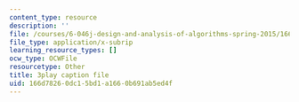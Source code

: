 ```yaml
---
content_type: resource
description: ''
file: /courses/6-046j-design-and-analysis-of-algorithms-spring-2015/166d78260dc15bd1a1660b691ab5ed4f_eHZifpgyH_4.vtt
file_type: application/x-subrip
learning_resource_types: []
ocw_type: OCWFile
resourcetype: Other
title: 3play caption file
uid: 166d7826-0dc1-5bd1-a166-0b691ab5ed4f
---
```

